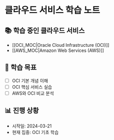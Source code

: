 # 클라우드 서비스 학습 노트

## 📚 학습 중인 클라우드 서비스

- [[OCI_MOC|Oracle Cloud Infrastructure (OCI)]]
- [[AWS_MOC|Amazon Web Services (AWS)]]

## 🎯 학습 목표

- [ ] OCI 기본 개념 이해
- [ ] OCI 핵심 서비스 실습
- [ ] AWS와 OCI 비교 분석

## 📊 진행 상황

- 시작일: 2024-03-21
- 현재 집중: OCI 기초 학습
